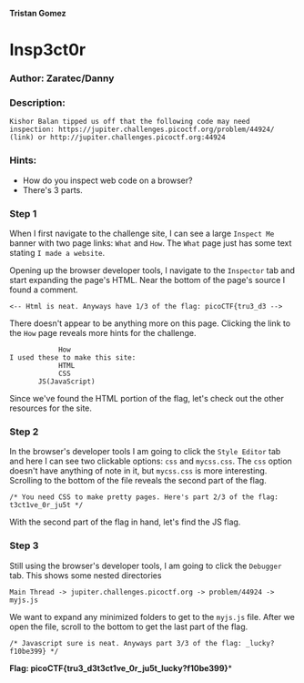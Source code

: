 **Tristan Gomez**

# Insp3ct0r

### Author: Zaratec/Danny

### Description:
`
Kishor Balan tipped us off that the following code may need inspection: https://jupiter.challenges.picoctf.org/problem/44924/ (link) or http://jupiter.challenges.picoctf.org:44924
`

### Hints:
  * How do you inspect web code on a browser?
  * There's 3 parts.
  
### Step 1

When I first navigate to the challenge site, I can see a large `Inspect Me` banner with two page links: `What` and `How`. The `What` page just has some text stating `I made a website`.

Opening up the browser developer tools, I navigate to the `Inspector` tab and start expanding the page's HTML. Near the bottom of the page's source I found a comment.

```
<-- Html is neat. Anyways have 1/3 of the flag: picoCTF{tru3_d3 -->
```
There doesn't appear to be anything more on this page. Clicking the link to the `How` page reveals more hints for the challenge. 

```
            How
I used these to make this site:
            HTML
            CSS
       JS(JavaScript)
```

Since we've found the HTML portion of the flag, let's check out the other resources for the site.

### Step 2

In the browser's developer tools I am going to click the `Style Editor` tab and here I can see two clickable options: `css` and `mycss.css`. The `css` option doesn't have anything of note in it, but `mycss.css` is more interesting. Scrolling to the bottom of the file reveals the second part of the flag.

```
/* You need CSS to make pretty pages. Here's part 2/3 of the flag: t3ct1ve_0r_ju5t */
```

With the second part of the flag in hand, let's find the JS flag.

### Step 3

Still using the browser's developer tools, I am going to click the `Debugger` tab. This shows some nested directories


```
Main Thread -> jupiter.challenges.picoctf.org -> problem/44924 -> myjs.js
```

We want to expand any minimized folders to get to the `myjs.js` file.  After we open the file, scroll to the bottom to get the last part of the flag.

```
/* Javascript sure is neat. Anyways part 3/3 of the flag: _lucky?f10be399} */
```


**Flag: picoCTF{tru3_d3t3ct1ve_0r_ju5t_lucky?f10be399}***
